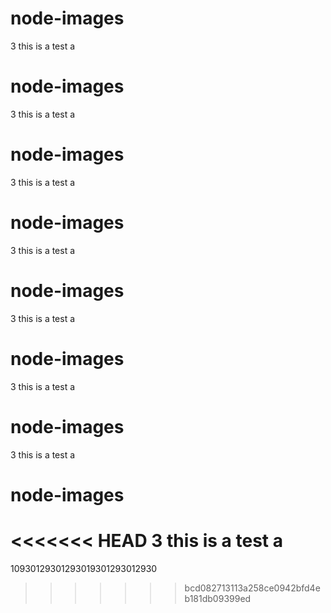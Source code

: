 # node-images

3
this is a test
a
# node-images

3
this is a test
a
# node-images

3
this is a test
a
# node-images

3
this is a test
a
# node-images

3
this is a test
a
# node-images

3
this is a test
a
# node-images

3
this is a test
a
# node-images

<<<<<<< HEAD
3
this is a test
a
=======
10930129301293019301293012930
>>>>>>> bcd082713113a258ce0942bfd4eb181db09399ed

